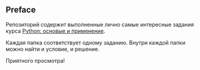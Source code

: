 ## Preface

Репозиторий содержит выполненные лично самые интересные задания курса [Python: основые и применение](https://stepik.org/course/512).

Каждая папка соответствует одному заданию. Внутри каждой папки можно найти и условие, и решение.

Приятного просмотра!

